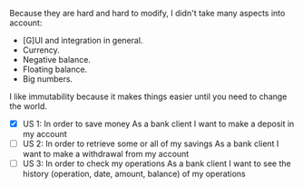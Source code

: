 Because they are hard and hard to modify, I didn't take many aspects into account:
- [G]UI and integration in general.
- Currency.
- Negative balance.
- Floating balance.
- Big numbers.

I like immutability because it makes things easier until you need to change the world.

- [x] US 1: In order to save money As a bank client I want to make a deposit in my account
- [ ] US 2: In order to retrieve some or all of my savings As a bank client I want to make a withdrawal from my account
- [ ] US 3: In order to check my operations As a bank client I want to see the history (operation, date, amount, balance) of my operations

